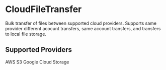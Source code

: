 # CloudFileTransfer
Bulk transfer of files between supported cloud providers. Supports same provider different acocunt transfers, same account transfers, and transfers to local file storage.

## Supported Providers
AWS S3
Google Cloud Storage